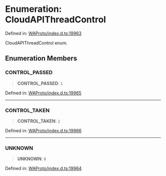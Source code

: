 # Enumeration: CloudAPIThreadControl

Defined in: [WAProto/index.d.ts:19963](https://github.com/Fokusdotid/Baileys/blob/abcb8d9f2160683543784d4a7641ec0f8c55ed7e/WAProto/index.d.ts#L19963)

CloudAPIThreadControl enum.

## Enumeration Members

### CONTROL\_PASSED

> **CONTROL\_PASSED**: `1`

Defined in: [WAProto/index.d.ts:19965](https://github.com/Fokusdotid/Baileys/blob/abcb8d9f2160683543784d4a7641ec0f8c55ed7e/WAProto/index.d.ts#L19965)

***

### CONTROL\_TAKEN

> **CONTROL\_TAKEN**: `2`

Defined in: [WAProto/index.d.ts:19966](https://github.com/Fokusdotid/Baileys/blob/abcb8d9f2160683543784d4a7641ec0f8c55ed7e/WAProto/index.d.ts#L19966)

***

### UNKNOWN

> **UNKNOWN**: `0`

Defined in: [WAProto/index.d.ts:19964](https://github.com/Fokusdotid/Baileys/blob/abcb8d9f2160683543784d4a7641ec0f8c55ed7e/WAProto/index.d.ts#L19964)
